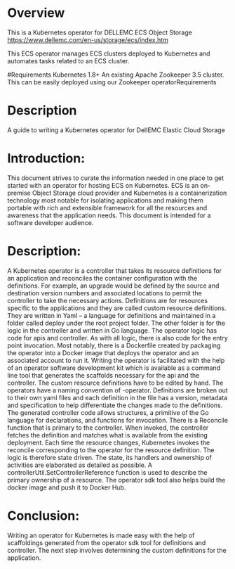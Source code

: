# Overview
This is a Kubernetes operator for DELLEMC ECS Object Storage
https://www.dellemc.com/en-us/storage/ecs/index.htm

This ECS operator manages ECS clusters deployed to Kubernetes and automates tasks related to an ECS cluster.

#Requirements
Kubernetes 1.8+
An existing Apache Zookeeper 3.5 cluster. This can be easily deployed using our Zookeeper operatorRequirements

# Description
A guide to writing a Kubernetes operator for DellEMC Elastic Cloud Storage

# Introduction: 

This document strives to curate the information needed in one place to get started with an operator for hosting ECS on Kubernetes. ECS is an on-premise Object Storage cloud provider and Kubernetes is a containerization technology most notable for isolating applications and making them portable with rich and extensible framework for all the resources and awareness that the application needs. This document is intended for a software developer audience.

# Description: 
A Kubernetes operator is a controller that takes its resource definitions for an application and reconciles the container configuration with the definitions. For example, an upgrade would be defined by the source and destination version numbers and associated locations to permit the controller to take the necessary actions. Definitions are for resources specific to the applications and they are called custom resource definitions. They are written in Yaml – a language for definitions and maintained in a folder called deploy under the root project folder. The other folder is for the logic in the controller and written in Go language.  The operator logic has code for apis and controller. As with all logic, there is also code for the entry point invocation. Most notably, there is a Dockerfile created by packaging the operator into a Docker image that deploys the operator and an associated account to run it.
Writing the operator is facilitated with the help of an operator software development kit which is available as a command line tool that generates the scaffolds necessary for the api and the controller. The custom resource definitions have to be edited by hand. The operators have a naming convention of <name>-operator. Definitions are broken out to their own yaml files and each definition in the file has a version, metadata and specification to help differentiate the changes made to the definitions.
The generated controller code allows structures, a primitive of the Go language for declarations, and functions for invocation. There is a Reconcile function that is primary to the controller. When invoked, the controller fetches the definition and matches what is available from the existing deployment. Each time the resource changes, Kubernetes invokes the reconcile corresponding to the operator for the resource definition.  The logic is therefore state driven. The state, its handlers and ownership of activities are elaborated as detailed as possible. A controllerUtil.SetControllerReference function is used to describe the primary ownership of a resource.
The operator sdk tool also helps build the docker image and push it to Docker Hub.

# Conclusion: 

Writing an operator for Kubernetes is made easy with the help of scaffoldings generated from the operator sdk tool for definitions and controller. The next step involves determining the custom definitions for the application.



